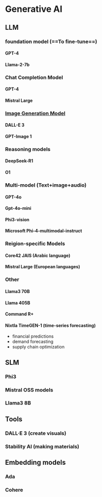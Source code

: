 # Generative AI

## LLM

### foundation model (==To fine-tune==)
#### GPT-4 
#### Llama-2-7b
### Chat Completion Model 
#### GPT-4
#### Mistral Large

### [Image Generation Model](https://learn.microsoft.com/en-us/training/modules/generate-images-azure-openai/2-what-is-dall-e)
#### DALL-E 3
#### GPT-Image 1

### Reasoning models
#### DeepSeek-R1
#### O1

### Multi-model (Text+image+audio)
#### GPT-4o 
#### Gpt-4o-mini
#### Phi3-vision
#### Microsoft Phi-4-multimodal-instruct

### Reigion-specific Models
#### Core42 JAIS (Arabic language)
#### Mistral Large (European languages)

### Other
#### Llama3 70B
#### Llama 405B
#### Command R+
#### Nixtla TimeGEN-1 (time-series forecasting)
 - financial predictions
 - demand forecasting
 - supply chain optimization


## SLM
###  Phi3
###  Mistral OSS models
###  Llama3 8B


## Tools
### DALL·E 3 (create visuals)
### Stability AI (making materials)


## Embedding models
### Ada
### Cohere